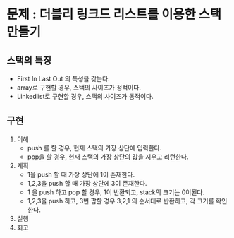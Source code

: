 # 문제 : 더블리 링크드 리스트를 이용한 스택 만들기

## 스택의 특징

- First In Last Out 의 특성을 갖는다.
- array로 구현할 경우, 스택의 사이즈가 정적이다.
- Linkedlist로 구현할 경우, 스택의 사이즈가 동적이다.

## 구현

1. 이해
    - push 를 할 경우, 현재 스택의 가장 상단에 입력한다.
    - pop을 할 경우, 현재 스택의 가장 상단의 값을 지우고 리턴한다.
2. 계획
    - 1을 push 할 때 가장 상단에 1이 존재한다.
    - 1,2,3을 push 할 때 가장 상단에 3이 존재한다.
    - 1 을 push 하고 pop 할 경우, 1이 반환되고, stack의 크기는 0이된다.
    - 1,2,3을 push 하고, 3번 팝할 경우 3,2,1 의 순서대로 반환하고, 각 크기를 확인한다.
3. 실행
4. 회고
